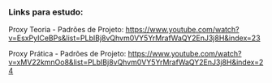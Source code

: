 ### Links para estudo:
Proxy Teoria - Padrões de Projeto: https://www.youtube.com/watch?v=EsxPyICeBPs&list=PLbIBj8vQhvm0VY5YrMrafWaQY2EnJ3j8H&index=23

Proxy Prática - Padrões de Projeto: https://www.youtube.com/watch?v=xMV22kmnOo8&list=PLbIBj8vQhvm0VY5YrMrafWaQY2EnJ3j8H&index=24
